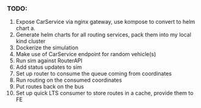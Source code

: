 ### TODO:
1. Expose CarService via nginx gateway, use kompose to convert to helm chart
   a.  
2. Generate helm charts for all routing services, pack them into my local kind cluster
3. Dockerize the simulation
4. Make use of CarService endpoint for random vehicle(s)
5. Run sim against RouterAPI
6. Add status updates to sim
7. Set up router to consume the queue coming from coordinates
8. Run routing on the consumed coordinates
9. Put routes back on the bus
10. Set up quick LTS consumer to store routes in a cache, provide them to FE